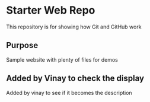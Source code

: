 # Starter Web Repo

This repository is for showing how Git and GitHub work

## Purpose

Sample website with plenty of files for demos

## Added by Vinay to check the display

Added by vinay to see if it becomes the description